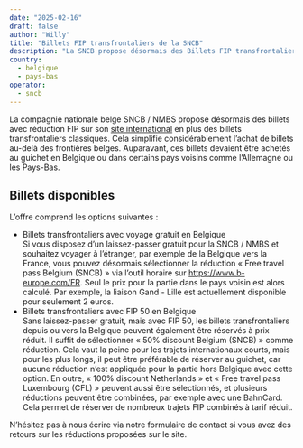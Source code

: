 ```yaml
---
date: "2025-02-16"
draft: false
author: "Willy"
title: "Billets FIP transfrontaliers de la SNCB"
description: "La SNCB propose désormais des Billets FIP transfrontaliers en ligne, facilitant la réservation de voyages internationaux à tarif réduit depuis la Belgique."
country:
  - belgique
  - pays-bas
operator:
  - sncb
---
```


La compagnie nationale belge SNCB / NMBS propose désormais des billets avec réduction FIP sur son [site international](https://www.b-europe.com/FR) en plus des billets transfrontaliers classiques. Cela simplifie considérablement l’achat de billets au-delà des frontières belges. Auparavant, ces billets devaient être achetés au guichet en Belgique ou dans certains pays voisins comme l’Allemagne ou les Pays-Bas.

## Billets disponibles

L’offre comprend les options suivantes :

- Billets transfrontaliers avec voyage gratuit en Belgique \
  Si vous disposez d’un laissez-passer gratuit pour la SNCB / NMBS et souhaitez voyager à l’étranger, par exemple de la Belgique vers la France, vous pouvez désormais sélectionner la réduction « Free travel pass Belgium (SNCB) » via l’outil horaire sur https://www.b-europe.com/FR. Seul le prix pour la partie dans le pays voisin est alors calculé. Par exemple, la liaison Gand - Lille est actuellement disponible pour seulement 2 euros.
- Billets transfrontaliers avec FIP 50 en Belgique \
  Sans laissez-passer gratuit, mais avec FIP 50, les billets transfrontaliers depuis ou vers la Belgique peuvent également être réservés à prix réduit. Il suffit de sélectionner « 50% discount Belgium (SNCB) » comme réduction. Cela vaut la peine pour les trajets internationaux courts, mais pour les plus longs, il peut être préférable de réserver au guichet, car aucune réduction n’est appliquée pour la partie hors Belgique avec cette option.
  En outre, « 100% discount Netherlands » et « Free travel pass Luxembourg (CFL) » peuvent aussi être sélectionnés, et plusieurs réductions peuvent être combinées, par exemple avec une BahnCard. Cela permet de réserver de nombreux trajets FIP combinés à tarif réduit.

N’hésitez pas à nous écrire via notre formulaire de contact si vous avez des retours sur les réductions proposées sur le site.
